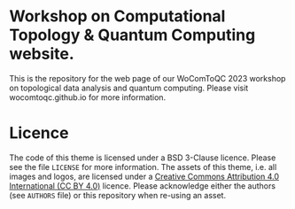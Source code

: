 # Workshop on Computational Topology & Quantum Computing website.


This is the repository for the web page of our WoComToQC 2023 workshop on topological data analysis and quantum computing. Please visit wocomtoqc.github.io for more information.




# Licence

The code of this theme is licensed under a BSD 3-Clause licence. Please
see the file `LICENSE` for more information. The assets of this theme,
i.e. all images and logos, are licensed under a [Creative Commons Attribution
4.0 International (CC BY 4.0)](https://creativecommons.org/licenses/by/4.0/) licence.
Please acknowledge either the authors (see `AUTHORS` file) or this repository
when re-using an asset.
